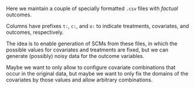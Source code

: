 Here we maintain a couple of specially formatted `.csv` files with *factual* outcomes.

Columns have prefixes `t:`, `c:`, and `o:` to indicate treatments, covariates, and outcomes, respectively.

The idea is to enable generation of SCMs from these files, in which the possible values for covariates and treatments are fixed, but we can generate (possibly) noisy data for the outcome variables.

Maybe we want to only allow to configure covariate combinations that occur in the original data, but maybe we want to only fix the domains of the covariates by those values and allow arbitrary combinations.